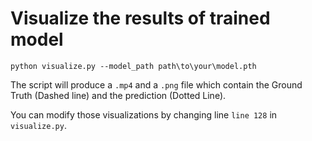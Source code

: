 # Visualize the results of trained model

```python visualize.py --model_path path\to\your\model.pth```

The script will produce a ````.mp4```` and a ```.png``` file which contain the Ground Truth 
(Dashed line) and the prediction (Dotted Line).

You can modify those visualizations by changing line ```line 128``` in ```visualize.py```.